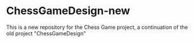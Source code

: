 # ChessGameDesign-new

This is a new repository for the Chess Game project, a continuation of the old project "ChessGameDesign"
